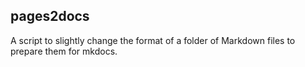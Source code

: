 ## pages2docs

A script to slightly change the format of a folder of Markdown files to prepare them for mkdocs.
